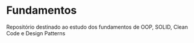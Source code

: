 # Fundamentos
Repositório destinado ao estudo dos fundamentos de OOP, SOLID, Clean Code e Design Patterns
